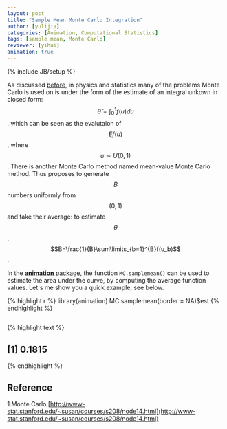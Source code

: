 ```yaml
---
layout: post
title: "Sample Mean Monte Carlo Integration"
author: [yulijia]
categories: [Animation, Computational Statistics]
tags: [sample mean, Monte Carlo]
reviewer: [yihui]
animation: true
---
```

{% include JB/setup %}

As discussed [before](sample-mean-monte-carlo-integration.Rmd), in physics and statistics many of
the problems Monte Carlo is used on is under the form of the estimate of an integral unkown in
closed form: $$\hat{\theta}=\int_0^1 f(u)du$$, which can be seen as the evalutaion of $$Ef(u)$$,
where $$u \sim U(0,1)$$. There is another Monte Carlo method named mean-value Monte Carlo method.
Thus proposes to generate $$B$$ numbers uniformly from $$(0,1)$$ and take their average: to
estimate $$\theta$$, $$B=\frac{1}{B}\sum\limits_{b=1}^{B}f(u_b)$$.

In the [**animation** package](http://yihui.name/animation), the function `MC.samplemean()` can be
used to estimate the area under the curve, by computing the average function values. Let's me show
you a quick example, see below.


{% highlight r %}
library(animation)
MC.samplemean(border = NA)$est
{% endhighlight %}


<div class="scianimator">
<div id="hit_or_miss_montre_carlo" style="display: inline-block;">
</div>
</div>
<script type="text/javascript">
  (function($) {
    $(document).ready(function() {
      var imgs = Array(50);
      for (i=0; ; i++) {
        if (i == imgs.length) break;
        imgs[i] = "/figures/2013-04-30-sample-mean-monte-carlo-integration/hit-or-miss-montre-carlo" + (i + 1) + ".png";
      }
      $("#hit_or_miss_montre_carlo").scianimator({
          "images": imgs,
          "delay": 200,
          "controls": ["first", "previous", "play", "next", "last", "loop", "speed"],
      });
      $("#hit_or_miss_montre_carlo").scianimator("play");
    });
  })(jQuery);
</script>


{% highlight text %}
## [1] 0.1815
{% endhighlight %}


## Reference
1.Monte
Carlo,[http://www-stat.stanford.edu/~susan/courses/s208/node14.html](http://www-stat.stanford.edu/~susan/courses/s208/node14.html)
